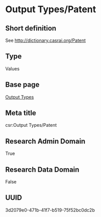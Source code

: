 # Output Types/Patent
## Short definition
See http://dictionary.casrai.org/Patent
## Type
Values
## Base page
[Output Types](../../Objects/Output%20Types.md)
## Meta title
csr:Output Types/Patent
## Research Admin Domain
True
## Research Data Domain
False
## UUID
3d2079e0-471b-41f7-b519-75f52bc0dc2b
